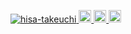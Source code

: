 <p align="left">
  <a href="https://github.com/hisa-takeuchi/hisa-takeuchi/">
    <img src="https://komarev.com/ghpvc/?username=hisa-takeuchi" alt="hisa-takeuchi" />
  </a>
<!--   <a href="http://twitter.com/hisa-takeuchi">
    <img height="20" src="https://img.shields.io/twitter/follow/hisa-takeuchi?label=Twitter&logo=twitter&style=flat" />
  </a> -->
  <a href="https://github.com/hisa-takeuchi">
    <img height="20" src="https://img.shields.io/github/followers/hisa-takeuchi?label=follow&logo=github&style=flat" />
  </a>
<!--   <a href="https://www.reddit.com/user/hisa-takeuchi">
    <img height="20" src="https://img.shields.io/reddit/user-karma/combined/hisa-takeuchi?label=Reddit&logo=reddit&style=flat" />
  </a>
  <a href="https://stackoverflow.com/users/5720201/hisa-takeuchi">
    <img height="20" src="https://img.shields.io/stackexchange/stackoverflow/r/5720201?label=StackOverflow&logo=stack-overflow&style=flat" />
  </a> -->
  <a href="http://qiita.com/hisatoo">
    <img height="20" src="https://qiita-badge.apiapi.app/s/hisatoo/posts.svg" />
  </a>
  <//qiita.com/hisatoo">
    <img height="20" src="https://qiita-badge.apiapi.app/s/hisatoo/contributions.svg" />
  </a>
</p>
